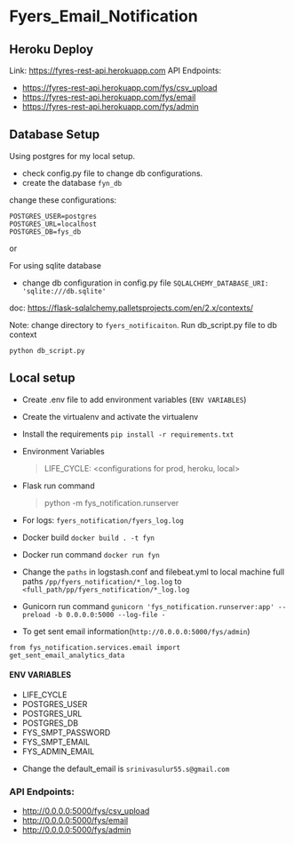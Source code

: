 # Fyers_Email_Notification

## Heroku Deploy
Link: https://fyres-rest-api.herokuapp.com
API Endpoints:
* https://fyres-rest-api.herokuapp.com/fys/csv_upload
* https://fyres-rest-api.herokuapp.com/fys/email
* https://fyres-rest-api.herokuapp.com/fys/admin

## Database Setup
Using postgres for my local setup. 
* check config.py file to change db configurations.
* create the database `fyn_db`

change these configurations:

```
POSTGRES_USER=postgres
POSTGRES_URL=localhost
POSTGRES_DB=fys_db
```
or 

For using sqlite database

* change db configuration in config.py file
```SQLALCHEMY_DATABASE_URI: 'sqlite:///db.sqlite'```

doc: https://flask-sqlalchemy.palletsprojects.com/en/2.x/contexts/

Note: change directory to `fyers_notificaiton`. Run db_script.py file to db context

```python db_script.py```

## Local setup
* Create .env file to add environment variables (`ENV VARIABLES`)
* Create the virtualenv and activate the virtualenv
* Install the requirements `pip install -r requirements.txt`
* Environment Variables
  > LIFE_CYCLE: <configurations for prod, heroku, local>
* Flask run command
  > python -m fys_notification.runserver
* For logs: `fyers_notification/fyers_log.log`
* Docker build `docker build . -t fyn`
* Docker run command `docker run fyn`
* Change the `paths` in logstash.conf and filebeat.yml to local machine full paths
  `/pp/fyers_notification/*_log.log` to `<full_path/pp/fyers_notification/*_log.log`
* Gunicorn run command
```gunicorn 'fys_notification.runserver:app' --preload -b 0.0.0.0:5000 --log-file -```
  
* To get sent email information(`http://0.0.0.0:5000/fys/admin`)

```
from fys_notification.services.email import get_sent_email_analytics_data
```

#### ENV VARIABLES
- LIFE_CYCLE
- POSTGRES_USER
- POSTGRES_URL
- POSTGRES_DB  
- FYS_SMPT_PASSWORD
- FYS_SMPT_EMAIL
- FYS_ADMIN_EMAIL
* Change the default_email is `srinivasulur55.s@gmail.com`

### API Endpoints:
* http://0.0.0.0:5000/fys/csv_upload
* http://0.0.0.0:5000/fys/email
* http://0.0.0.0:5000/fys/admin
